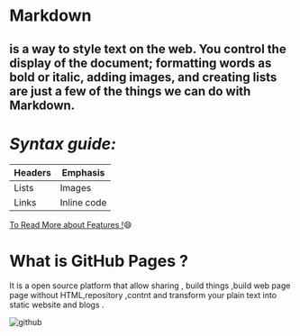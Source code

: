 # Markdown

 ## is a way to style text on the web. You control the display of the document; formatting words as bold or italic, adding images, and creating lists are just a few of the things we can do with Markdown.
 
 # _Syntax guide:_
 
 Headers| Emphasis
------------ | -------------
Lists | Images
Links | Inline code
 
 
[To Read  More about Features  !](https://guides.github.com/features/mastering-markdown/):smile:

# __What is GitHub Pages ?__
It is a open source platform that allow sharing , build things ,build web page page without HTML,repository ,contnt and transform your plain text into static website and blogs .

![github](https://i.ytimg.com/vi/2MsN8gpT6jY/maxresdefault.jpg)

